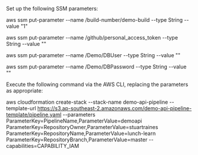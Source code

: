 Set up the following SSM parameters:

aws ssm put-parameter --name /build-number/demo-build --type String --value "1"

aws ssm put-parameter --name /github/personal_access_token --type String --value "<SPECIFY GITHUB PERSONAL ACCESS TOKEN>"

aws ssm put-parameter --name /Demo/DBUser --type String --value "<SPECIFY USERNAME>"

aws ssm put-parameter --name /Demo/DBPassword --type String --value "<SPECIFY PASSWORD>"

Execute the following command via the AWS CLI, replacing the parameters as appropriate:

aws cloudformation create-stack --stack-name demo-api-pipeline --template-url https://s3.ap-southeast-2.amazonaws.com/demo-api-pipeline-template/pipeline.yaml --parameters ParameterKey=PipelineName,ParameterValue=demoapi ParameterKey=RepositoryOwner,ParameterValue=stuartraines ParameterKey=RepositoryName,ParameterValue=lunch-learn ParameterKey=RepositoryBranch,ParameterValue=master --capabilities=CAPABILITY_IAM
